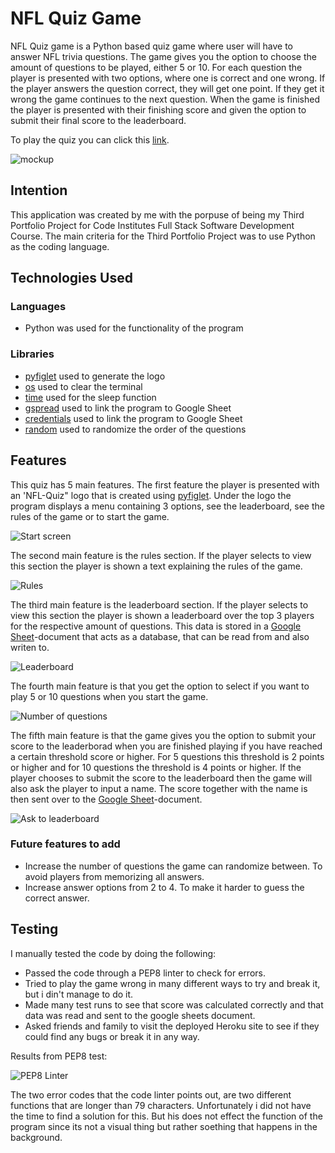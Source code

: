 # NFL Quiz Game
NFL Quiz game is a Python based quiz game where user will have to answer NFL trivia questions. The game gives you the option to choose the amount of questions to be played, either 5 or 10. For each question the player is presented with two options, where one is correct and one wrong. If the player answers the question correct, they will get one point. If they get it wrong the game continues to the next question. When the game is finished the player is presented with their finishing score and given the option to submit their final score to the leaderboard.

To play the quiz you can click this [link](https://henriks-nfl-quiz-568e345c5752.herokuapp.com/).

![mockup](images/mockup.png)

## Intention
This application was created by me with the porpuse of being my Third Portfolio Project for Code Institutes Full Stack Software Development Course. The main criteria for the Third Portfolio Project was to use Python as the coding language.


## Technologies Used
### Languages
* Python was used for the functionality of the program
### Libraries
* [pyfiglet](https://www.geeksforgeeks.org/python-ascii-art-using-pyfiglet-module/) used to generate the logo
* [os](https://www.geeksforgeeks.org/clear-screen-python/) used to clear the terminal
* [time](https://www.programiz.com/python-programming/time/sleep) used for the sleep function
* [gspread](https://docs.gspread.org/en/v3.7.0/api.html) used to link the program to Google Sheet
* [credentials](https://pypi.org/project/credentials/) used to link the program to Google Sheet
* [random](https://docs.python.org/3/library/random.html) used to randomize the order of the questions

## Features
This quiz has 5 main features. The first feature the player is presented with an 'NFL-Quiz" logo that is created using [pyfiglet](https://www.geeksforgeeks.org/python-ascii-art-using-pyfiglet-module/). Under the logo the program displays a menu containing 3 options, see the leaderboard, see the rules of the game or to start the game.

![Start screen](images/start_screen.png)

The second main feature is the rules section. If the player selects to view this section the player is shown a text explaining the rules of the game.

![Rules](images/rules.png)

The third main feature is the leaderboard section. If the player selects to view this section the player is shown a leaderboard over the top 3 players for the respective amount of questions. This data is stored in a [Google Sheet](https://docs.gspread.org/en/v3.7.0/api.html)-document that acts as a database, that can be read from and also writen to.

![Leaderboard](images/leaderboard.png)

The fourth main feature is that you get the option to select if you want to play 5 or 10 questions when you start the game.

![Number of questions](images/number_of_questions.png)

The fifth main feature is that the game gives you the option to submit your score to the leaderborad when you are finished playing if you have reached a certain threshold score or higher. For 5 questions this threshold is 2 points or higher and for 10 questions the threshold is 4 points or higher. If the player chooses to submit the score to the leaderboard then the game will also ask the player to input a name. The score together with the name is then sent over to the [Google Sheet](https://docs.gspread.org/en/v3.7.0/api.html)-document.

![Ask to leaderboard](images/ask_to_leaderboard.png)

### Future features to add
- Increase the number of questions the game can randomize between. To avoid players from memorizing all answers.
- Increase answer options from 2 to 4. To make it harder to guess the correct answer.

## Testing
I manually tested the code by doing the following:

- Passed the code through a PEP8 linter to check for errors.
- Tried to play the game wrong in many different ways to try and break it, but i din't manage to do it.
- Made many test runs to see that score was calculated correctly and that data was read and sent to the google sheets document. 
- Asked friends and family to visit the deployed Heroku site to see if they could find any bugs or break it in any way.

Results from PEP8 test:

![PEP8 Linter](images/PEP8.png)

The two error codes that the code linter points out, are two different functions that are longer than 79 characters. Unfortunately i did not have the time to find a solution for this. But his does not effect the function of the program since its not a visual thing but rather soething that happens in the background.